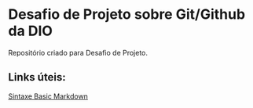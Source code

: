 # Desafio de Projeto sobre Git/Github da DIO
Repositório criado para Desafio de Projeto.

## Links úteis:
[Sintaxe Basic Markdown](https://www.markdownguide.org/basic-syntax/)

